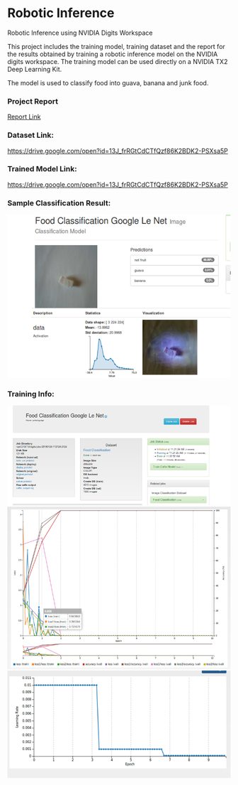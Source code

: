 # Robotic Inference
Robotic Inference using NVIDIA Digits Workspace

This project includes the training model, training dataset and the report for the results obtained by training a robotic inference model on the NVIDIA digits workspace. The training model can be used directly on a NVIDIA TX2 Deep Learning Kit.

The model is used to classify food into guava, banana and junk food.


### Project Report
[Report Link](https://github.com/priteshgudge/roboticinferencedigits/blob/master/report/report_source/report_main.pdf "Main Report")


[sample_classify]: https://github.com/priteshgudge/roboticinferencedigits/blob/master/images/classify_not_fruit.png "Sample Classification"
[training_info]: https://github.com/priteshgudge/roboticinferencedigits/blob/master/images/training_details.png "Training Details"
[training_chart]: https://github.com/priteshgudge/roboticinferencedigits/blob/master/images/training_chart.png "Training Graph"
[learning_rate]: https://github.com/priteshgudge/roboticinferencedigits/blob/master/images/learning_rate_epochs.png "Learning Rate Epoch"

### Dataset Link:
https://drive.google.com/open?id=13J_frRGtCdCTfQzf86K2BDK2-PSXsa5P

### Trained Model Link:
https://drive.google.com/open?id=13J_frRGtCdCTfQzf86K2BDK2-PSXsa5P
 
### Sample Classification Result:
![alt text][sample_classify]

### Training Info:
![alt text][training_info]
![alt text][training_chart]
![alt text][learning_rate]

